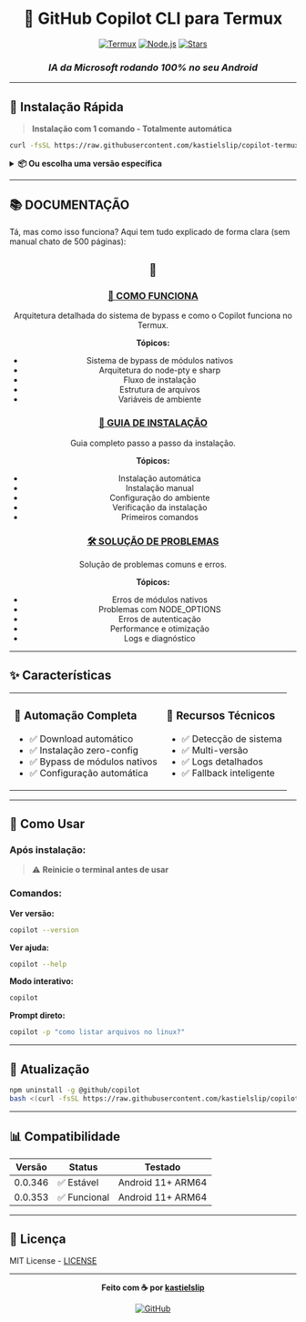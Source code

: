 <div align="center">

# 🤖 GitHub Copilot CLI para Termux

[![Termux](https://img.shields.io/badge/Termux-000000?style=for-the-badge&logo=android&logoColor=white)](https://termux.com)
[![Node.js](https://img.shields.io/badge/Node.js-43853D?style=for-the-badge&logo=node.js&logoColor=white)](https://nodejs.org)
[![Stars](https://img.shields.io/github/stars/kastielslip/copilot-termux?style=for-the-badge)](https://github.com/kastielslip/copilot-termux)

### *IA da Microsoft rodando 100% no seu Android*

</div>

---

## 🚀 Instalação Rápida

> **Instalação com 1 comando - Totalmente automática**

```bash
curl -fsSL https://raw.githubusercontent.com/kastielslip/copilot-termux/master/install.sh | bash
```

<details>
<summary><b>📦 Ou escolha uma versão específica</b></summary>

### Versão 0.0.353 (mais recente)
```bash
bash <(curl -fsSL https://raw.githubusercontent.com/kastielslip/copilot-termux/master/install.sh) 0.0.353
```

### Versão 0.0.346 (estável)
```bash
bash <(curl -fsSL https://raw.githubusercontent.com/kastielslip/copilot-termux/master/install.sh) 0.0.346
```

</details>

---

## 📚 DOCUMENTAÇÃO

Tá, mas como isso funciona? Aqui tem tudo explicado de forma clara (sem manual chato de 500 páginas):

<div align="center">

## 📄 

### [📖 COMO FUNCIONA](https://raw.githack.com/kastielslip/copilot-termux/master/docs/COMO_FUNCIONA.html)

Arquitetura detalhada do sistema de bypass e como o Copilot funciona no Termux.

**Tópicos:**
- Sistema de bypass de módulos nativos
- Arquitetura do node-pty e sharp
- Fluxo de instalação
- Estrutura de arquivos
- Variáveis de ambiente


### [🔧 GUIA DE INSTALAÇÃO](https://raw.githack.com/kastielslip/copilot-termux/master/docs/INSTALACAO.html)

Guia completo passo a passo da instalação.

**Tópicos:**
- Instalação automática
- Instalação manual
- Configuração do ambiente
- Verificação da instalação
- Primeiros comandos


### [🛠️ SOLUÇÃO DE PROBLEMAS](https://raw.githack.com/kastielslip/copilot-termux/master/docs/TROUBLESHOOTING.html)


Solução de problemas comuns e erros.

**Tópicos:**
- Erros de módulos nativos
- Problemas com NODE_OPTIONS
- Erros de autenticação
- Performance e otimização
- Logs e diagnóstico

---

</div>


## ✨ Características

<table>
<tr>
<td>

### 🎯 Automação Completa
- ✅ Download automático
- ✅ Instalação zero-config
- ✅ Bypass de módulos nativos
- ✅ Configuração automática

</td>
<td>

### 🔧 Recursos Técnicos
- ✅ Detecção de sistema
- ✅ Multi-versão
- ✅ Logs detalhados
- ✅ Fallback inteligente

</td>
</tr>
</table>

---

## 🎯 Como Usar

### Após instalação:

> ⚠️ **Reinicie o terminal antes de usar**

### Comandos:

**Ver versão:**
```bash
copilot --version
```

**Ver ajuda:**
```bash
copilot --help
```

**Modo interativo:**
```bash
copilot
```

**Prompt direto:**
```bash
copilot -p "como listar arquivos no linux?"
```

---

## 🔄 Atualização

```bash
npm uninstall -g @github/copilot
bash <(curl -fsSL https://raw.githubusercontent.com/kastielslip/copilot-termux/master/install.sh) 0.0.353
```

---

## 📊 Compatibilidade

| Versão | Status | Testado |
|--------|--------|---------|
| 0.0.346 | ✅ Estável | Android 11+ ARM64 |
| 0.0.353 | ✅ Funcional | Android 11+ ARM64 |

---

## 📜 Licença

MIT License - [LICENSE](LICENSE)

---

<div align="center">

**Feito com ☕ por [kastielslip](https://github.com/kastielslip)**

[![GitHub](https://img.shields.io/badge/GitHub-kastielslip-181717?style=for-the-badge&logo=github)](https://github.com/kastielslip)

</div>
